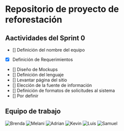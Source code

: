 # Repositorio de proyecto de reforestación

## Aactividades del Sprint 0
- [] Definición del nombre del equipo
- [X] Definición de Requerimientos
- [] Diseño de Mockups
- [] Definición del lenguaje
- [] Levantar página del sitio
- [] Elección de la fuente de información
- [] Definición de formatos de solicitudes al sistema
- [] Por definir

## Equipo de trabajo
![Brenda](https://github-readme-stats.vercel.app/api?username=marbrehi&theme=buefy&layout=compact)
![Melani](https://github-readme-stats.vercel.app/api?username=Bestobetsa&theme=dracula&layout=compact)
![Adrian](https://github-readme-stats.vercel.app/api?username=AdrianPardo99&theme=vue-dark&layout=compact)
![Kevin](https://github-readme-stats.vercel.app/api?username=Kevin-Garcia-Martinez&theme=prussian&layout=compact)
![Luis](https://github-readme-stats.vercel.app/api?username=LuisEnriqueHdz&theme=solarized-light&layout=compact)
![Samuel](https://github-readme-stats.vercel.app/api?username=SamAlJuMa&theme=gotham&layout=compact)
